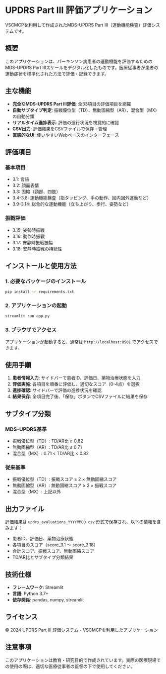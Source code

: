# UPDRS Part III 評価アプリケーション

VSCMCPを利用して作成されたMDS-UPDRS Part III（運動機能検査）評価システムです。

## 概要

このアプリケーションは、パーキンソン病患者の運動機能を評価するためのMDS-UPDRS Part IIIスケールをデジタル化したものです。医療従事者が患者の運動症状を標準化された方法で評価・記録できます。

## 主な機能

- **完全なMDS-UPDRS Part III評価**: 全33項目の評価項目を網羅
- **自動サブタイプ判定**: 振戦優位型（TD）、無動固縮型（AR）、混合型（MX）の自動分類
- **リアルタイム進捗表示**: 評価の進行状況を視覚的に確認
- **CSV出力**: 評価結果をCSVファイルで保存・管理
- **直感的なUI**: 使いやすいWebベースのインターフェース

## 評価項目

### 基本項目
- 3.1: 言語
- 3.2: 顔面表情
- 3.3: 固縮（頸部、四肢）
- 3.4-3.8: 運動機能検査（指タッピング、手の動作、回内回外運動など）
- 3.9-3.14: 総合的な運動機能（立ち上がり、歩行、姿勢など）

### 振戦評価
- 3.15: 姿勢時振戦
- 3.16: 動作時振戦
- 3.17: 安静時振戦振幅
- 3.18: 安静時振戦の持続性

## インストールと使用方法

### 1. 必要なパッケージのインストール
```bash
pip install -r requirements.txt
```

### 2. アプリケーションの起動
```bash
streamlit run app.py
```

### 3. ブラウザでアクセス
アプリケーションが起動すると、通常は `http://localhost:8501` でアクセスできます。

## 使用手順

1. **患者情報入力**: サイドバーで患者ID、評価日、薬物治療状態を入力
2. **評価実施**: 各項目を順番に評価し、適切なスコア（0-4点）を選択
3. **進捗確認**: サイドバーで評価の進捗状況を確認
4. **結果保存**: 全項目完了後、「保存」ボタンでCSVファイルに結果を保存

## サブタイプ分類

### MDS-UPDRS基準
- 振戦優位型（TD）: TD/AR比 ≥ 0.82
- 無動固縮型（AR）: TD/AR比 ≤ 0.71
- 混合型（MX）: 0.71 < TD/AR比 < 0.82

### 従来基準
- 振戦優位型（TD）: 振戦スコア ≥ 2 × 無動固縮スコア
- 無動固縮型（AR）: 無動固縮スコア ≥ 2 × 振戦スコア
- 混合型（MX）: 上記以外

## 出力ファイル

評価結果は `updrs_evaluations_YYYYMMDD.csv` 形式で保存され、以下の情報を含みます：

- 患者ID、評価日、薬物治療状態
- 各項目のスコア（score_3.1 ～ score_3.18）
- 合計スコア、振戦スコア、無動固縮スコア
- TD/AR比とサブタイプ分類結果

## 技術仕様

- **フレームワーク**: Streamlit
- **言語**: Python 3.7+
- **依存関係**: pandas, numpy, streamlit

## ライセンス

© 2024 UPDRS Part III 評価システム - VSCMCPを利用したアプリケーション

## 注意事項

このアプリケーションは教育・研究目的で作成されています。実際の医療現場での使用の際は、適切な医療従事者の監督の下で使用してください。